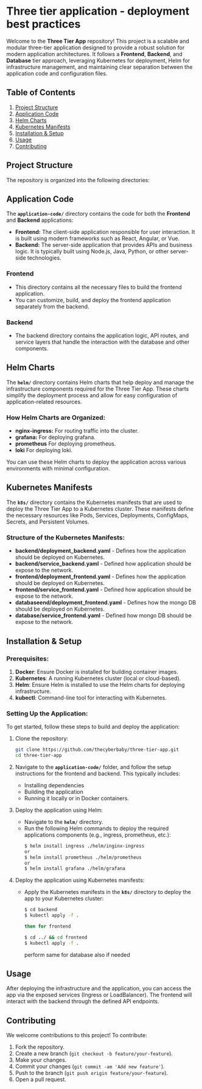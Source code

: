 # Three tier application - deployment best practices

Welcome to the **Three Tier App** repository! This project is a scalable and modular three-tier application designed to provide a robust solution for modern application architectures. It follows a **Frontend**, **Backend**, and **Database** tier approach, leveraging Kubernetes for deployment, Helm for infrastructure management, and maintaining clear separation between the application code and configuration files.

## Table of Contents

1. [Project Structure](#project-structure)
2. [Application Code](#application-code)
3. [Helm Charts](#helm-charts)
4. [Kubernetes Manifests](#kubernetes-manifests)
5. [Installation & Setup](#installation-setup)
6. [Usage](#usage)
7. [Contributing](#contributing)

## Project Structure

The repository is organized into the following directories:

## Application Code

The **`application-code/`** directory contains the code for both the **Frontend** and **Backend** applications:

- **Frontend:** The client-side application responsible for user interaction. It is built using modern frameworks such as React, Angular, or Vue.
- **Backend:** The server-side application that provides APIs and business logic. It is typically built using Node.js, Java, Python, or other server-side technologies.

### Frontend
- This directory contains all the necessary files to build the frontend application.
- You can customize, build, and deploy the frontend application separately from the backend.

### Backend
- The backend directory contains the application logic, API routes, and service layers that handle the interaction with the database and other components.

## Helm Charts

The **`helm/`** directory contains Helm charts that help deploy and manage the infrastructure components required for the Three Tier App. These charts simplify the deployment process and allow for easy configuration of application-related resources.

### How Helm Charts are Organized:
- **nginx-ingress:** For routing traffic into the cluster.
- **grafana:** For deploying grafana.
- **prometheus** For deploying prometheus.
- **loki** For deploying loki.

You can use these Helm charts to deploy the application across various environments with minimal configuration.

## Kubernetes Manifests

The **`k8s/`** directory contains the Kubernetes manifests that are used to deploy the Three Tier App to a Kubernetes cluster. These manifests define the necessary resources like Pods, Services, Deployments, ConfigMaps, Secrets, and Persistent Volumes.

### Structure of the Kubernetes Manifests:
- **backend/deployment_backend.yaml** - Defines how the application should be deployed on Kubernetes.
- **backend/service_backend.yaml** - Defined how application should be expose to the network.
- **frontend/deployment_frontend.yaml** - Defines how the application should be deployed on Kubernetes.
- **frontend/service_frontend.yaml** - Defined how application should be expose to the network.
- **databaseend/deployment_frontend.yaml** - Defines how the mongo DB should be deployed on Kubernetes.
- **database/service_frontend.yaml** - Defined how mongo DB should be expose to the network.

## Installation & Setup

### Prerequisites:
1. **Docker**: Ensure Docker is installed for building container images.
2. **Kubernetes**: A running Kubernetes cluster (local or cloud-based).
3. **Helm**: Ensure Helm is installed to use the Helm charts for deploying infrastructure.
4. **kubectl**: Command-line tool for interacting with Kubernetes.

### Setting Up the Application:
To get started, follow these steps to build and deploy the application:

1. Clone the repository:
    ```bash
    git clone https://github.com/thecyberbaby/three-tier-app.git
    cd three-tier-app
    ```

2. Navigate to the **`application-code/`** folder, and follow the setup instructions for the frontend and backend. This typically includes:
    - Installing dependencies
    - Building the application
    - Running it locally or in Docker containers.

3. Deploy the application using Helm:
    - Navigate to the **`helm/`** directory.
    - Run the following Helm commands to deploy the required applications components (e.g., ingress, prometheus, etc.):
      ```bash
      $ helm install ingress ./helm/inginx-ingress
      or
      $ helm install prometheus ./helm/prometheus
      or
      $ helm install grafana ./helm/grafana


      ```

4. Deploy the application using Kubernetes manifests:
    - Apply the Kubernetes manifests in the **`k8s/`** directory to deploy the app to your Kubernetes cluster:
      ```bash
      $ cd backend
      $ kubectl apply -f .
      
      then for frontend

      $ cd ../ && cd frontend
      $ kubectl apply -f .
      ```
      perform same for database also if needed

## Usage

After deploying the infrastructure and the application, you can access the app via the exposed services (Ingress or LoadBalancer). The frontend will interact with the backend through the defined API endpoints.

## Contributing

We welcome contributions to this project! To contribute:

1. Fork the repository.
2. Create a new branch (`git checkout -b feature/your-feature`).
3. Make your changes.
4. Commit your changes (`git commit -am 'Add new feature'`).
5. Push to the branch (`git push origin feature/your-feature`).
6. Open a pull request.
